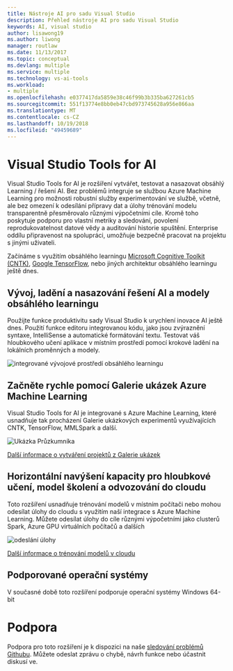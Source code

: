 ```yaml
---
title: Nástroje AI pro sadu Visual Studio
description: Přehled nástroje AI pro sadu Visual Studio
keywords: AI, visual studio
author: lisawong19
ms.author: liwong
manager: routlaw
ms.date: 11/13/2017
ms.topic: conceptual
ms.devlang: multiple
ms.service: multiple
ms.technology: vs-ai-tools
ms.workload:
- multiple
ms.openlocfilehash: e0377417da5859e38c46f99b3b335ba627261cb5
ms.sourcegitcommit: 551f13774e8bb0eb47cbd973745628a956e866aa
ms.translationtype: MT
ms.contentlocale: cs-CZ
ms.lasthandoff: 10/19/2018
ms.locfileid: "49459689"
---
```

# <a name="visual-studio-tools-for-ai"></a>Visual Studio Tools for AI

Visual Studio Tools for AI je rozšíření vytvářet, testovat a nasazovat obsáhlý Learning / řešení AI. Bez problémů integruje se službou Azure Machine Learning pro možnosti robustní služby experimentování ve službě, včetně, ale bez omezení k odesílání přípravy dat a úlohy trénování modelu transparentně přesměrovalo různými výpočetními cíle. Kromě toho poskytuje podporu pro vlastní metriky a sledování, povolení reprodukovatelnost datové vědy a auditování historie spuštění. Enterprise oddílu připravenost na spolupráci, umožňuje bezpečně pracovat na projektu s jinými uživateli.

Začínáme s využitím obsáhlého learningu [Microsoft Cognitive Toolkit (CNTK)](http://www.microsoft.com/en-us/cognitive-toolkit), [Google TensorFlow](https://www.tensorflow.org), nebo jiných architektur obsáhlého learningu ještě dnes.

## <a name="develop-debug-and-deploy-deep-learning-models-and-ai-solutions"></a>Vývoj, ladění a nasazování řešení AI a modely obsáhlého learningu
Použijte funkce produktivitu sady Visual Studio k urychlení inovace AI ještě dnes. Použití funkce editoru integrovanou kódu, jako jsou zvýraznění syntaxe, IntelliSense a automatické formátování textu. Testovat váš hloubkového učení aplikace v místním prostředí pomocí krokové ladění na lokálních proměnných a modely.

![integrované vývojové prostředí obsáhlého learningu](media/about/ide.png)

## <a name="get-started-quickly-with-the-azure-machine-learning-sample-gallery"></a>Začněte rychle pomocí Galerie ukázek Azure Machine Learning
Visual Studio Tools for AI je integrované s Azure Machine Learning, které usnadňuje tak procházení Galerie ukázkových experimentů využívajících CNTK, TensorFlow, MMLSpark a další.

![Ukázka Průzkumníka](media/about/gallery.png)

[Další informace o vytváření projektů z Galerie ukázek](create-project-gallery.md)

## <a name="scale-out-deep-learning-model-training-andor-inferencing-to-the-cloud"></a>Horizontální navýšení kapacity pro hloubkové učení, model školení a odvozování do cloudu
Toto rozšíření usnadňuje trénování modelů v místním počítači nebo mohou odesílat úlohy do cloudu s využitím naší integrace s Azure Machine Learning. Můžete odesílat úlohy do cíle různými výpočetními jako clusterů Spark, Azure GPU virtuálních počítačů a dalších

![odeslání úlohy](media/about/submitjobs.png)

[Další informace o trénování modelů v cloudu](tensorflow-vm.md)

## <a name="supported-operating-systems"></a>Podporované operační systémy
V současné době toto rozšíření podporuje operační systémy Windows 64-bit

# <a name="support"></a>Podpora
Podpora pro toto rozšíření je k dispozici na naše [sledování problémů Githubu](http://github.com/Microsoft/vs-tools-for-ai/issues). Můžete odeslat zprávu o chybě, návrh funkce nebo účastnit diskusí ve.
